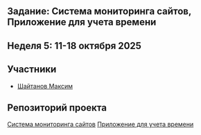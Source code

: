 ## Задание: Система мониторинга сайтов, Приложение для учета времени
## Неделя 5: 11-18 октября 2025 

## Участники
- [Шайтанов Максим](https://github.com/Infity0) 

## Репозиторий проекта
[Система мониторинга сайтов](https://github.com/Infity0/Website_monitor)
[Приложение для учета времени](https://github.com/Infity0/TrackerTime)
